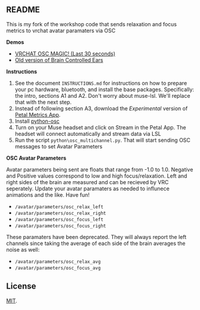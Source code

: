 ## README

This is my fork of the workshop code that sends relaxation and focus metrics to vrchat avatar paramaters via OSC

**Demos** 
- [VRCHAT OSC MAGIC! (Last 30 seconds)](https://twitter.com/kentrl_z/status/1497020472046800897)
- [Old version of Brain Controlled Ears](https://www.youtube.com/watch?v=WjWc51xNgKg)

**Instructions**
1. See the document `INSTRUCTIONS.md` for instructions on how to prepare your pc hardware, bluetooth, and install the base packages. Specifically: the intro, sections A1 and A2. Don't worry about muse-lsl. We'll replace that with the next step.
3. Instead of following section A3, download the *Experimental* version of [Petal Metrics App](https://petal.tech/downloads).
4. Install [python-osc](https://pypi.org/project/python-osc/)
5. Turn on your Muse headset and click on Stream in the Petal App. The headset will connect automatically and stream data via LSL
6. Run the script `python\osc_multichannel.py`. That will start sending OSC messages to set Avatar Parameters

**OSC Avatar Parameters**

Avatar parameters being sent are floats that range from -1.0 to 1.0. Negative and Positive values correspond to low and high focus/relaxation. Left and right sides of the brain are measured and can be recieved by VRC seperately. Update your avatar paramaters as needed to influnece animations and the like. Have fun!


- `/avatar/parameters/osc_relax_left`
- `/avatar/parameters/osc_relax_right`
- `/avatar/parameters/osc_focus_left`
- `/avatar/parameters/osc_focus_right`

These paramaters have been deprecated. They will always report the left channels since taking the average of each side of the brain averages the noise as well:

- `/avatar/parameters/osc_relax_avg`
- `/avatar/parameters/osc_focus_avg`

## License
[MIT](http://opensource.org/licenses/MIT).



